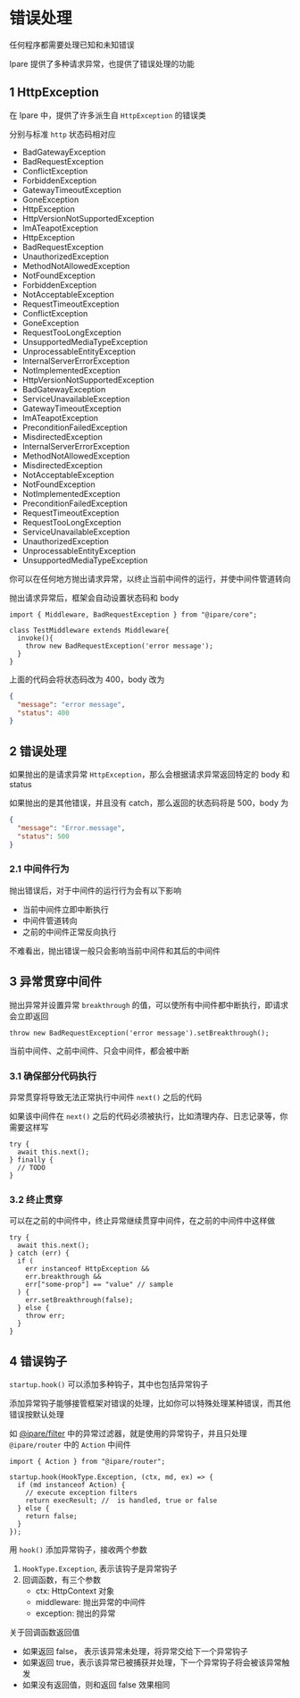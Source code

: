 # 错误处理

任何程序都需要处理已知和未知错误

Ipare 提供了多种请求异常，也提供了错误处理的功能

## 1 HttpException

在 Ipare 中，提供了许多派生自 `HttpException` 的错误类

分别与标准 `http` 状态码相对应

- BadGatewayException
- BadRequestException
- ConflictException
- ForbiddenException
- GatewayTimeoutException
- GoneException
- HttpException
- HttpVersionNotSupportedException
- ImATeapotException
- HttpException
- BadRequestException
- UnauthorizedException
- MethodNotAllowedException
- NotFoundException
- ForbiddenException
- NotAcceptableException
- RequestTimeoutException
- ConflictException
- GoneException
- RequestTooLongException
- UnsupportedMediaTypeException
- UnprocessableEntityException
- InternalServerErrorException
- NotImplementedException
- HttpVersionNotSupportedException
- BadGatewayException
- ServiceUnavailableException
- GatewayTimeoutException
- ImATeapotException
- PreconditionFailedException
- MisdirectedException
- InternalServerErrorException
- MethodNotAllowedException
- MisdirectedException
- NotAcceptableException
- NotFoundException
- NotImplementedException
- PreconditionFailedException
- RequestTimeoutException
- RequestTooLongException
- ServiceUnavailableException
- UnauthorizedException
- UnprocessableEntityException
- UnsupportedMediaTypeException

你可以在任何地方抛出请求异常，以终止当前中间件的运行，并使中间件管道转向

抛出请求异常后，框架会自动设置状态码和 body

```TS
import { Middleware, BadRequestException } from "@ipare/core";

class TestMiddleware extends Middleware{
  invoke(){
    throw new BadRequestException('error message');
  }
}
```

上面的代码会将状态码改为 400，body 改为

```json
{
  "message": "error message",
  "status": 400
}
```

## 2 错误处理

如果抛出的是请求异常 `HttpException`，那么会根据请求异常返回特定的 body 和 status

如果抛出的是其他错误，并且没有 catch，那么返回的状态码将是 500，body 为

```json
{
  "message": "Error.message",
  "status": 500
}
```

### 2.1 中间件行为

抛出错误后，对于中间件的运行行为会有以下影响

- 当前中间件立即中断执行
- 中间件管道转向
- 之前的中间件正常反向执行

不难看出，抛出错误一般只会影响当前中间件和其后的中间件

## 3 异常贯穿中间件

抛出异常并设置异常 `breakthrough` 的值，可以使所有中间件都中断执行，即请求会立即返回

```TS
throw new BadRequestException('error message').setBreakthrough();
```

当前中间件、之前中间件、只会中间件，都会被中断

### 3.1 确保部分代码执行

异常贯穿将导致无法正常执行中间件 `next()` 之后的代码

如果该中间件在 `next()` 之后的代码必须被执行，比如清理内存、日志记录等，你需要这样写

```TS
try {
  await this.next();
} finally {
  // TODO
}
```

### 3.2 终止贯穿

可以在之前的中间件中，终止异常继续贯穿中间件，在之前的中间件中这样做

```TS
try {
  await this.next();
} catch (err) {
  if (
    err instanceof HttpException &&
    err.breakthrough &&
    err["some-prop"] == "value" // sample
  ) {
    err.setBreakthrough(false);
  } else {
    throw err;
  }
}
```

## 4 错误钩子

`startup.hook()` 可以添加多种钩子，其中也包括异常钩子

添加异常钩子能够接管框架对错误的处理，比如你可以特殊处理某种错误，而其他错误按默认处理

如 [@ipare/filter](./filter) 中的异常过滤器，就是使用的异常钩子，并且只处理 `@ipare/router` 中的 `Action` 中间件

```TS
import { Action } from "@ipare/router";

startup.hook(HookType.Exception, (ctx, md, ex) => {
  if (md instanceof Action) {
    // execute exception filters
    return execResult; //  is handled, true or false
  } else {
    return false;
  }
});
```

用 `hook()` 添加异常钩子，接收两个参数

1. `HookType.Exception`, 表示该钩子是异常钩子
2. 回调函数，有三个参数
   - ctx: HttpContext 对象
   - middleware: 抛出异常的中间件
   - exception: 抛出的异常

关于回调函数返回值

- 如果返回 false， 表示该异常未处理，将异常交给下一个异常钩子
- 如果返回 true，表示该异常已被捕获并处理，下一个异常钩子将会被该异常触发
- 如果没有返回值，则和返回 false 效果相同
